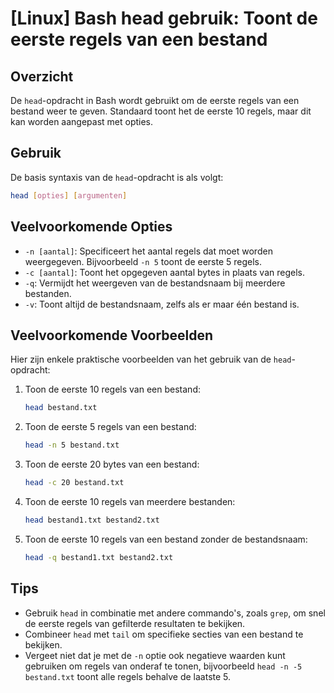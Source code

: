 # [Linux] Bash head gebruik: Toont de eerste regels van een bestand

## Overzicht
De `head`-opdracht in Bash wordt gebruikt om de eerste regels van een bestand weer te geven. Standaard toont het de eerste 10 regels, maar dit kan worden aangepast met opties.

## Gebruik
De basis syntaxis van de `head`-opdracht is als volgt:

```bash
head [opties] [argumenten]
```

## Veelvoorkomende Opties
- `-n [aantal]`: Specificeert het aantal regels dat moet worden weergegeven. Bijvoorbeeld `-n 5` toont de eerste 5 regels.
- `-c [aantal]`: Toont het opgegeven aantal bytes in plaats van regels.
- `-q`: Vermijdt het weergeven van de bestandsnaam bij meerdere bestanden.
- `-v`: Toont altijd de bestandsnaam, zelfs als er maar één bestand is.

## Veelvoorkomende Voorbeelden
Hier zijn enkele praktische voorbeelden van het gebruik van de `head`-opdracht:

1. Toon de eerste 10 regels van een bestand:
   ```bash
   head bestand.txt
   ```

2. Toon de eerste 5 regels van een bestand:
   ```bash
   head -n 5 bestand.txt
   ```

3. Toon de eerste 20 bytes van een bestand:
   ```bash
   head -c 20 bestand.txt
   ```

4. Toon de eerste 10 regels van meerdere bestanden:
   ```bash
   head bestand1.txt bestand2.txt
   ```

5. Toon de eerste 10 regels van een bestand zonder de bestandsnaam:
   ```bash
   head -q bestand1.txt bestand2.txt
   ```

## Tips
- Gebruik `head` in combinatie met andere commando's, zoals `grep`, om snel de eerste regels van gefilterde resultaten te bekijken.
- Combineer `head` met `tail` om specifieke secties van een bestand te bekijken.
- Vergeet niet dat je met de `-n` optie ook negatieve waarden kunt gebruiken om regels van onderaf te tonen, bijvoorbeeld `head -n -5 bestand.txt` toont alle regels behalve de laatste 5.